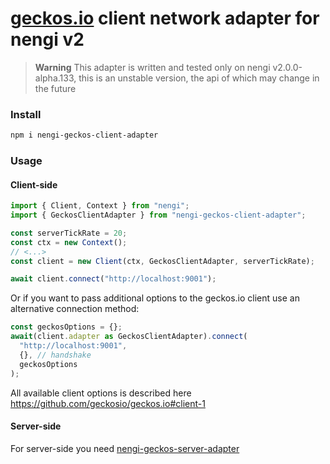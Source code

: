 # [geckos.io](https://github.com/geckosio/geckos.io) client network adapter for nengi v2

> **Warning**
> This adapter is written and tested only on nengi v2.0.0-alpha.133, this is an unstable version, the api of which may change in the future

### Install

```bash
npm i nengi-geckos-client-adapter
```

### Usage

#### Client-side

```ts
import { Client, Context } from "nengi";
import { GeckosClientAdapter } from "nengi-geckos-client-adapter";

const serverTickRate = 20;
const ctx = new Context();
// <...>
const client = new Client(ctx, GeckosClientAdapter, serverTickRate);

await client.connect("http://localhost:9001");
```

Or if you want to pass additional options to the geckos.io client use an alternative connection method:

```ts
const geckosOptions = {};
await(client.adapter as GeckosClientAdapter).connect(
  "http://localhost:9001",
  {}, // handshake
  geckosOptions
);
```

All available client options is described here https://github.com/geckosio/geckos.io#client-1

#### Server-side

For server-side you need [nengi-geckos-server-adapter](https://github.com/RealPeha/nengi-geckos-server-adapter)
